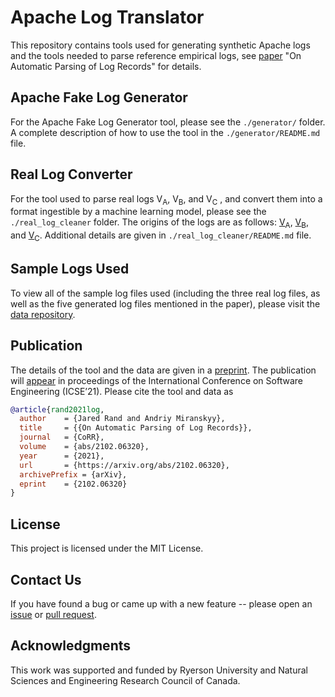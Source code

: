 # Apache Log Translator

This repository contains tools used for generating synthetic Apache logs and the tools needed to parse reference empirical logs, see [paper](https://arxiv.org/abs/2102.06320) "On Automatic Parsing of Log Records" for details. 

## Apache Fake Log Generator

For the Apache Fake Log Generator tool, please see the `./generator/` folder. A complete description of how to use the tool in the `./generator/README.md` file.

## Real Log Converter

For the tool used to parse real logs V<sub>A</sub>, V<sub>B</sub>, and V<sub>C</sub> , and convert them into a format ingestible by a machine learning model, please see the `./real_log_cleaner` folder. The origins of the logs are as follows: [V<sub>A</sub>](https://github.com/ocatak/apache-http-logs/blob/b7713f88368443501a296a6adda06475d491d6fb/netsparker.txt), [V<sub>B</sub>](https://github.com/ocatak/apache-http-logs/blob/b7713f88368443501a296a6adda06475d491d6fb/acunetix.txt), and [V<sub>C</sub>](https://github.com/elastic/examples/blob/bc53b584c0f9f574d4373193334bf03541a54936/Common%20Data%20Formats/apache_logs/apache_logs). Additional details are given in `./real_log_cleaner/README.md` file.

## Sample Logs Used

To view all of the sample log files used (including the three real log files, as well as the five generated log files mentioned in the paper), please visit the [data repository](https://doi.org/10.5281/zenodo.4536514).

## Publication

The details of the tool and the data are given in a [preprint](https://arxiv.org/abs/2102.06320). The publication will [appear](https://conf.researchr.org/details/icse-2021/icse-2021-New-Ideas-and-Emerging-Results/14/On-Automatic-Parsing-of-Log-Records) in proceedings of the International Conference on Software Engineering (ICSE’21). Please cite the tool and data as

```bibtex
@article{rand2021log,
  author    = {Jared Rand and Andriy Miranskyy},
  title     = {{On Automatic Parsing of Log Records}},
  journal   = {CoRR},
  volume    = {abs/2102.06320},
  year      = {2021},
  url       = {https://arxiv.org/abs/2102.06320},
  archivePrefix = {arXiv},
  eprint    = {2102.06320}
}
```

## License

This project is licensed under the MIT License.

## Contact Us

If you have found a bug or came up with a new feature -- please open an [issue](https://github.com/WulffHunter/log_generator/issues) or [pull request](https://github.com/WulffHunter/log_generator/pulls).

## Acknowledgments

This work was supported and funded by Ryerson University and Natural Sciences and Engineering Research Council of Canada.
